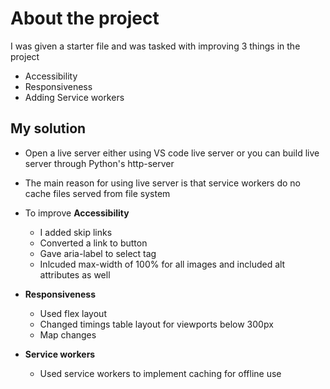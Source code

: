 # About the project

I was given a starter file and was tasked with improving 3 things in the project

* Accessibility
* Responsiveness
* Adding Service workers

## My solution

* Open a live server either using VS code live server or you can build live server through Python's http-server
* The main reason for using live server is that service workers do no cache files served from file system
* To improve **Accessibility**
   * I added skip links
   * Converted a link to button
   * Gave aria-label to select tag
   * Inlcuded max-width of 100% for all images and included alt attributes as well
   
* **Responsiveness**
   * Used flex layout
   * Changed timings table layout for viewports below 300px
   * Map changes

* **Service workers**
   * Used service workers to implement caching for offline use
   
